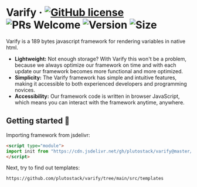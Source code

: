 # Varify &middot; [![GitHub license](https://img.shields.io/badge/license-MIT-blue.svg)](https://github.com/plutostack/varify/blob/main/LICENSE) ![PRs Welcome](https://img.shields.io/badge/PRs-welcome-brightgreen.svg) ![Version](https://img.shields.io/badge/version-0.0.0-green) ![Size](https://img.shields.io/badge/size-189_bytes-green)

Varify is a 189 bytes javascript framework for rendering variables in native html.

* **Lightweight:** Not enough storage? With Varify this won't be a problem, because we always optimize our framework on time and with each update our framework becomes more functional and more optimized.
* **Simplicity:** The Varify framework has simple and intuitive features, making it accessible to both experienced developers and programming novices.
* **Accessibility:** Our framework code is written in browser JavaScript, which means you can interact with the framework anytime, anywhere.

Getting started 🏁
-----------------------

Importing framework from jsdelivr:
```html
<script type="module">
import init from "https://cdn.jsdelivr.net/gh/plutostack/varify@master/src/versions/0.0.0/varify.min.js";
</script>
```
Next, try to find out templates:
```
https://github.com/plutostack/varify/tree/main/src/templates
```
